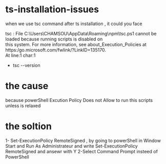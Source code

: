 # ts-installation-issues

when we use tsc command after ts installation ,
it could you face 

tsc : File C:\Users\CHAMSOU\AppData\Roaming\npm\tsc.ps1 cannot be loaded because running scripts is disabled on    
this system. For more information, see about_Execution_Policies at https:/go.microsoft.com/fwlink/?LinkID=135170.  
At line:1 char:1
+ tsc --version

# the cause 
because powerShell Excution Policy Does not Allow to run this scripts unless is relaxed
# the soltion 
1- Set-ExecutionPolicy RemoteSigned , by going to powerShell in Window Start and Run As Administrateur and write Set-ExecutionPolicy RemoteSigned and ansewr with Y
2-Select Command Prompt insteed of PowerShell 
